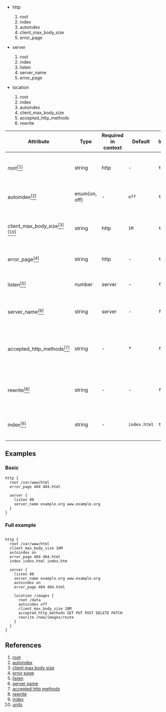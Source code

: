 - http

  1. root
  2. index
  3. autoindex
  4. client_max_body_size
  5. error_page

- server

  1. root
  2. index
  3. listen
  4. server_name
  5. error_page

- location

  1. root
  2. index
  3. autoindex
  4. client_max_body_size
  5. accepted_http_methods
  6. rewrite

| Attribute                                                                            | Type          | Required in context | Default      | Inherited | Description                                                                                                                                             |
| ------------------------------------------------------------------------------------ | ------------- | ------------------- | ------------ | --------- | ------------------------------------------------------------------------------------------------------------------------------------------------------- |
| root[<sup>[1]</sup>](#autoindex)                                                     | string        | http                | -            | `true`    | Specifies the root directory that will be used to search for a file. syntax: `root /var/www/html`                                                       |
| autoindex[<sup>[2]</sup>](#autoindex)                                                | enum(on, off) | -                   | `off`        | `true`    | Used to enable/disable directory listing. example: `autoindex on`                                                                                       |
| client_max_body_size[<sup>[3]</sup>](#client_max_body_size)[<sup>[10]</sup>](#units) | string        | http                | `1M`         | `true`    | Sets the maximum allowed size of the client request body. syntax: `client_max_body_size 1M`                                                             |
| error_page[<sup>[4]</sup>](#error_page)                                              | string        | http                | -            | `true`    | Syntax: `error_page code ... uri`. example: `error_page 400 404 /40x.html`                                                                              |
| listen[<sup>[5]</sup>](#listen)                                                      | number        | server              | -            | `false`   | Sets port which the server will accept requests. syntax: `listen port_number`                                                                           |
| server_name[<sup>[6]</sup>](#server_name)                                            | string        | server              | -            | `false`   | Sets names of a virtual server. syntax: `server_name example.com www.example.com`                                                                       |
| accepted_http_methods[<sup>[7]</sup>](#accepted_http_methods)                        | string        | -                   | \*           | `false`   | Sets accpeted http methods. syntax: `accepted_http_methods method ...`. example: `accepted_http_methods GET HEAD POST PUT DELETE CONNECT OPTIONS TRACE` |
| rewrite[<sup>[8]</sup>](#rewrite)                                                    | string        | -                   | -            | `false`   | URI changed as specified in the replacement string. syntax: `rewrite replacement`. example `rewrite /images`                                            |
| index[<sup>[9]</sup>](#index)                                                        | string        | -                   | `index.html` | `true`    | Defines files that will be used as an index. syntax: `index file ...`. example `index index.html index.htm`                                             |

## Examples

### Basic

```
http {
  root /var/www/html
  error_page 404 404.html

  server {
    listen 80
    server_name example.org www.example.org
  }
}

```

### Full example

```

http {
  root /var/www/html
  client_max_body_size 10M
  autoindex on
  error_page 404 404.html
  index index.html index.htm

  server {
    listen 80
    server_name example.org www.example.org
    autoindex on
    error_page 404 404.html

    location /images {
      root /data
      autoindex off
      client_max_body_size 10M
      accepted_http_methods GET PUT POST DELETE PATCH
      rewrite /new/images/route
    }
  }
}

```

## References

1. <a nane="root">[root](https://nginx.org/en/docs/http/ngx_http_core_module.html#root)
2. <a name="autoindex">[autoindex](http://nginx.org/en/docs/http/ngx_http_autoindex_module.html#autoindex)</a>
3. <a name="client_max_body_size">[client max body size](https://nginx.org/en/docs/http/ngx_http_core_module.html#client_max_body_size)</a>
4. <a name="error_page">[error page](https://nginx.org/en/docs/http/ngx_http_core_module.html#error_page)</a>
5. <a name="listen">[listen](https://nginx.org/en/docs/http/ngx_http_core_module.html#listen)</a>
6. <a name="server_name">[server name](https://nginx.org/en/docs/http/ngx_http_core_module.html#server_name)</a>
7. <a name="accepted_http_methods">[accepted http methods](https://datatracker.ietf.org/doc/html/rfc7231#section-4)</a>
8. <a name="rewrite">[rewrite](https://nginx.org/en/docs/http/ngx_http_rewrite_module.html#rewrite)</a>
9. <a name="index">[index](https://nginx.org/en/docs/http/ngx_http_index_module.html#index)</a>
10. <a name="units">[units](https://nginx.org/en/docs/syntax.html)</a>
